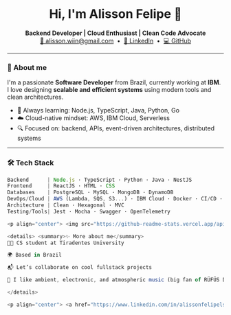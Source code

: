 <h1 align="center">Hi, I'm Alisson Felipe 👋</h1>
<p align="center">
  <strong>Backend Developer | Cloud Enthusiast | Clean Code Advocate</strong><br/>
  <a href="mailto:alisson.wiin@gmail.com">📩 alisson.wiin@gmail.com</a> &nbsp;•&nbsp;
  <a href="https://www.linkedin.com/in/alissonfelipelsantos/">💼 LinkedIn</a> &nbsp;•&nbsp;
  <a href="https://github.com/AlissonSantos17">💻 GitHub</a>
</p>

---

### 🚀 About me

I'm a passionate **Software Developer** from Brazil, currently working at **IBM**.  
I love designing **scalable and efficient systems** using modern tools and clean architectures.

- 🧠 Always learning: Node.js, TypeScript, Java, Python, Go
- ☁️ Cloud-native mindset: AWS, IBM Cloud, Serverless
- 🔍 Focused on: backend, APIs, event-driven architectures, distributed systems

---

### 🛠 Tech Stack

```ts
Backend      | Node.js · TypeScript · Python · Java · NestJS  
Frontend     | ReactJS · HTML · CSS  
Databases    | PostgreSQL · MySQL · MongoDB · DynamoDB  
DevOps/Cloud | AWS (Lambda, SQS, S3...) · IBM Cloud · Docker · CI/CD · Jenkins  
Architecture | Clean · Hexagonal · MVC  
Testing/Tools| Jest · Mocha · Swagger · OpenTelemetry

<p align="center"> <img src="https://github-readme-stats.vercel.app/api?username=AlissonSantos17&show_icons=true&theme=transparent" height="150"/> <img src="https://github-readme-stats.vercel.app/api/top-langs/?username=AlissonSantos17&layout=compact&theme=transparent" height="150"/> </p>

<details> <summary>✨ More about me</summary>
🧑‍🎓 CS student at Tiradentes University

🌍 Based in Brazil

📬 Let’s collaborate on cool fullstack projects

🎵 I like ambient, electronic, and atmospheric music (big fan of RÜFÜS DU SOL & Keinemusik)

</details>

<p align="center"> <a href="https://www.linkedin.com/in/alissonfelipelsantos/"> <img src="https://img.shields.io/badge/LinkedIn-blue?style=for-the-badge&logo=linkedin&logoColor=white"/> </a> <a href="https://instagram.com/_alissx"> <img src="https://img.shields.io/badge/Instagram-purple?style=for-the-badge&logo=instagram&logoColor=white"/> </a> <a href="https://github.com/AlissonSantos17"> <img src="https://img.shields.io/github/followers/AlissonSantos17?style=social"/> </a> </p> ```
